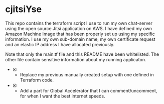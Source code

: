 # cjitsiYse
This repo contains the terraform script I use to run my own chat-server using the open source Jitsi application on AWS. I have defined my own Amazon Machine Image that has been properly set up using my specific information. I use my own sub-domain name, my own certificate request and an elastic IP address I have allocated previously.

Note that only the main.tf file and this README have been whitelisted. The other file contain sensitive information about my running applicaton. 

- [x] - Replace my previous manually created setup with one defined in Terraform code.
- [x] - Add a part for Global Accelerator that I can comment/uncomment, for when I want the best internet speeds.
